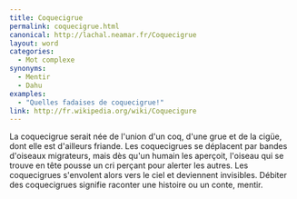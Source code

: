 ```yaml
---
title: Coquecigrue
permalink: coquecigrue.html
canonical: http://lachal.neamar.fr/Coquecigrue
layout: word
categories:
  - Mot complexe
synonyms:
  - Mentir
  - Dahu
examples:
  - "Quelles fadaises de coquecigrue!"
link: http://fr.wikipedia.org/wiki/Coquecigure
---
```


La coquecigrue serait née de l'union d'un coq, d'une grue et de la cigüe, dont elle est d'ailleurs friande. Les coquecigrues se déplacent par bandes d'oiseaux migrateurs, mais dès qu'un humain les aperçoit, l'oiseau qui se trouve en tête pousse un cri perçant pour alerter les autres. Les coquecigrues s'envolent alors vers le ciel et deviennent invisibles.
Débiter des coquecigrues signifie raconter une histoire ou un conte, mentir.

